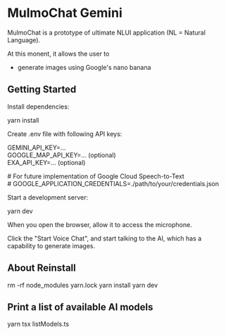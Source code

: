 # **MulmoChat Gemini**

MulmoChat is a prototype of ultimate NLUI application (NL \= Natural Language).

At this monent, it allows the user to

* generate images using Google's nano banana

## **Getting Started**

Install dependencies:

yarn install

Create .env file with following API keys:

GEMINI\_API\_KEY=...  
GOOGLE\_MAP\_API\_KEY=... (optional)  
EXA\_API\_KEY=... (optional)

\# For future implementation of Google Cloud Speech-to-Text  
\# GOOGLE\_APPLICATION\_CREDENTIALS=./path/to/your/credentials.json

Start a development server:

yarn dev

When you open the browser, allow it to access the microphone.

Click the "Start Voice Chat", and start talking to the AI, which has a capability to generate images.

## **About Reinstall**
rm -rf node_modules yarn.lock
yarn install
yarn dev

## **Print a list of available AI models**
yarn tsx listModels.ts
